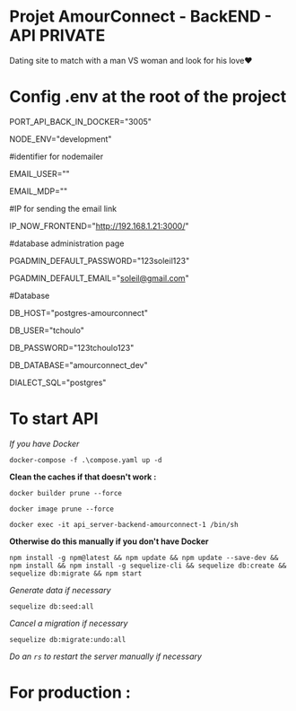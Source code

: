 # Projet AmourConnect - BackEND - API PRIVATE

Dating site to match with a man VS woman and look for his love❤️

# Config .env at the root of the project

PORT_API_BACK_IN_DOCKER="3005"

NODE_ENV="development"

#identifier for nodemailer

EMAIL_USER=""

EMAIL_MDP=""

#IP for sending the email link

IP_NOW_FRONTEND="http://192.168.1.21:3000/"

#database administration page

PGADMIN_DEFAULT_PASSWORD="123soleil123"

PGADMIN_DEFAULT_EMAIL="soleil@gmail.com"

#Database

DB_HOST="postgres-amourconnect"

DB_USER="tchoulo"

DB_PASSWORD="123tchoulo123"

DB_DATABASE="amourconnect_dev"

DIALECT_SQL="postgres" 


# To start API

*If you have Docker*

```
docker-compose -f .\compose.yaml up -d
```

**Clean the caches if that doesn't work :**

```
docker builder prune --force
```

```
docker image prune --force
```

```
docker exec -it api_server-backend-amourconnect-1 /bin/sh
```

**Otherwise do this manually if you don't have Docker**


`npm install -g npm@latest && npm update && npm update --save-dev && npm install && npm install -g sequelize-cli && sequelize db:create && sequelize db:migrate && npm start
`


*Generate data if necessary*

```
sequelize db:seed:all
```

*Cancel a migration if necessary*

```
sequelize db:migrate:undo:all
```


*Do an `rs` to restart the server manually if necessary*


# For production :